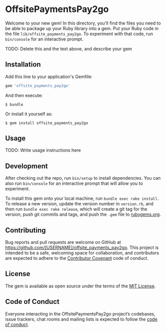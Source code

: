 # OffsitePaymentsPay2go

Welcome to your new gem! In this directory, you'll find the files you need to be able to package up your Ruby library into a gem. Put your Ruby code in the file `lib/offsite_payments_pay2go`. To experiment with that code, run `bin/console` for an interactive prompt.

TODO: Delete this and the text above, and describe your gem

## Installation

Add this line to your application's Gemfile:

```ruby
gem 'offsite_payments_pay2go'
```

And then execute:

    $ bundle

Or install it yourself as:

    $ gem install offsite_payments_pay2go

## Usage

TODO: Write usage instructions here

## Development

After checking out the repo, run `bin/setup` to install dependencies. You can also run `bin/console` for an interactive prompt that will allow you to experiment.

To install this gem onto your local machine, run `bundle exec rake install`. To release a new version, update the version number in `version.rb`, and then run `bundle exec rake release`, which will create a git tag for the version, push git commits and tags, and push the `.gem` file to [rubygems.org](https://rubygems.org).

## Contributing

Bug reports and pull requests are welcome on GitHub at https://github.com/[USERNAME]/offsite_payments_pay2go. This project is intended to be a safe, welcoming space for collaboration, and contributors are expected to adhere to the [Contributor Covenant](http://contributor-covenant.org) code of conduct.

## License

The gem is available as open source under the terms of the [MIT License](https://opensource.org/licenses/MIT).

## Code of Conduct

Everyone interacting in the OffsitePaymentsPay2go project’s codebases, issue trackers, chat rooms and mailing lists is expected to follow the [code of conduct](https://github.com/[USERNAME]/offsite_payments_pay2go/blob/master/CODE_OF_CONDUCT.md).
